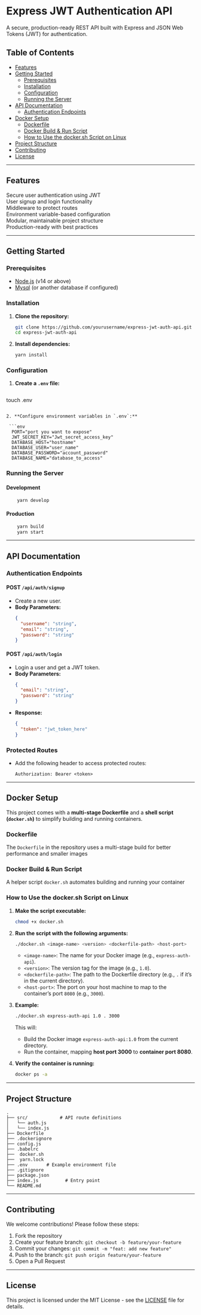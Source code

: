 
# Express JWT Authentication API

A secure, production-ready REST API built with Express and JSON Web Tokens (JWT) for authentication.

## Table of Contents

- [Features](#features)
- [Getting Started](#getting-started)
  - [Prerequisites](#prerequisites)
  - [Installation](#installation)
  - [Configuration](#configuration)
  - [Running the Server](#running-the-server)
- [API Documentation](#api-documentation)
  - [Authentication Endpoints](#authentication-endpoints)
- [Docker Setup](#docker-setup)
  - [Dockerfile](#dockerfile)
  - [Docker Build & Run Script](#docker-build--run-script)
  - [How to Use the docker.sh Script on Linux](#how-to-use-the-dockersh-script-on-linux)
- [Project Structure](#project-structure)
- [Contributing](#contributing)
- [License](#license)

---

## Features

 Secure user authentication using JWT  
 User signup and login functionality  
 Middleware to protect routes  
 Environment variable-based configuration  
 Modular, maintainable project structure  
 Production-ready with best practices  

---

## Getting Started

### Prerequisites

- [Node.js](https://nodejs.org/en/) (v14 or above)
- [Mysql](https://www.mysql.com/) (or another database if configured)

### Installation

1. **Clone the repository:**

   ```bash
   git clone https://github.com/yourusername/express-jwt-auth-api.git
   cd express-jwt-auth-api
   ```

2. **Install dependencies:**

   ```bash
   yarn install
   ```

### Configuration

1. **Create a `.env` file:**

   ```bash
  touch .env
  ```

2. **Configure environment variables in `.env`:**

   ```env
    PORT="port you want to expose"
    JWT_SECRET_KEY="Jwt_secret_access_key"
    DATABASE_HOST="hostname"
    DATABASE_USER="user_name"
    DATABASE_PASSWORD="account_password"
    DATABASE_NAME="database_to_access"
   ```

### Running the Server

#### Development

```bash
    yarn develop
```

#### Production

```bash
    yarn build
    yarn start
```

---

## API Documentation

### Authentication Endpoints

#### **POST** `/api/auth/signup`

- Create a new user.
- **Body Parameters:**
  ```json
  {
    "username": "string",
    "email": "string",
    "password": "string"
  }
  ```

#### **POST** `/api/auth/login`

- Login a user and get a JWT token.
- **Body Parameters:**
  ```json
  {
    "email": "string",
    "password": "string"
  }
  ```
- **Response:**
  ```json
  {
    "token": "jwt_token_here"
  }
  ```

### Protected Routes

- Add the following header to access protected routes:
  ```
  Authorization: Bearer <token>
  ```

---

## Docker Setup

This project comes with a **multi-stage Dockerfile** and a **shell script (`docker.sh`)** to simplify building and running containers.

### Dockerfile

The `Dockerfile` in the repository uses a multi-stage build for better performance and smaller images


### Docker Build & Run Script

A helper script `docker.sh` automates building and running your container

### How to Use the docker.sh Script on Linux

1. **Make the script executable:**

   ```bash
   chmod +x docker.sh
   ```

2. **Run the script with the following arguments:**

   ```bash
   ./docker.sh <image-name> <version> <dockerfile-path> <host-port>
   ```

   - `<image-name>`: The name for your Docker image (e.g., `express-auth-api`).
   - `<version>`: The version tag for the image (e.g., `1.0`).
   - `<dockerfile-path>`: The path to the Dockerfile directory (e.g., `.` if it’s in the current directory).
   - `<host-port>`: The port on your host machine to map to the container’s port `8080` (e.g., `3000`).

3. **Example:**

   ```bash
   ./docker.sh express-auth-api 1.0 . 3000
   ```

   This will:
   - Build the Docker image `express-auth-api:1.0` from the current directory.
   - Run the container, mapping **host port 3000** to **container port 8080**.

4. **Verify the container is running:**

   ```bash
   docker ps -a
   ```

---

## Project Structure

```
.
├── src/            # API route definitions
│   └── auth.js
│   └── index.js
├── Dockerfile
├── .dockerignore
├── config.js
├── .babelrc
├──  docker.sh
├──  yarn.lock
├── .env       # Example environment file
├── .gitignore
├── package.json
├── index.js          # Entry point
└── README.md
```

---

## Contributing

We welcome contributions! Please follow these steps:

1. Fork the repository
2. Create your feature branch: `git checkout -b feature/your-feature`
3. Commit your changes: `git commit -m "feat: add new feature"`
4. Push to the branch: `git push origin feature/your-feature`
5. Open a Pull Request

---

## License

This project is licensed under the MIT License - see the [LICENSE](LICENSE) file for details.
